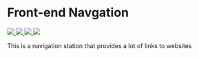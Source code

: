 # Front-end Navgation

<p align="left">
    <a href="https://github.dengyongchao.com/" alt="visitor badge">
        <img src="https://visitor-badge.glitch.me/badge?page_id=freedyc.front-end" />
    </a>
    <a href="https://github.com/freedyc/front-end" alt="repo size">
        <img src="https://img.shields.io/github/repo-size/freedyc/front-end" />
    </a>
    <a href="https://github.com/freedyc/front-end" alt="Activity">
        <img src="https://img.shields.io/github/commit-activity/m/badges/shields" />
    </a>
    <a href="https://github.com/freedyc/front-end" alt="Language">
        <img src="https://img.shields.io/github/languages/count/freedyc/front-end" />
    </a>
</p>


This is a navigation station that provides a lot of links to websites

